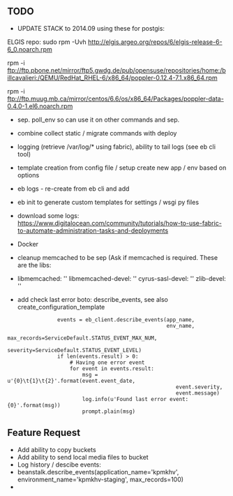 TODO
-----

- UPDATE STACK to 2014.09 using these for postgis:

ELGIS repo: sudo rpm -Uvh http://elgis.argeo.org/repos/6/elgis-release-6-6_0.noarch.rpm

rpm -i ftp://ftp.pbone.net/mirror/ftp5.gwdg.de/pub/opensuse/repositories/home:/billcavalieri:/QEMU/RedHat_RHEL-6/x86_64/poppler-0.12.4-7.1.x86_64.rpm

rpm -i ftp://ftp.muug.mb.ca/mirror/centos/6.6/os/x86_64/Packages/poppler-data-0.4.0-1.el6.noarch.rpm



- sep. poll_env so can use it on other commands and sep.
- combine collect static / migrate commands with deploy
- logging (retrieve /var/log/* using fabric), ability to tail logs (see eb cli tool)
- template creation from config file / setup create new app / env based on options
- eb logs - re-create from eb cli and add
- eb init to generate custom templates for settings / wsgi py files
- download some logs: https://www.digitalocean.com/community/tutorials/how-to-use-fabric-to-automate-administration-tasks-and-deployments
- Docker
- cleanup memcached to be sep (Ask if memcached is required. These are the libs:
- 
    libmemcached: ''
    libmemcached-devel: ''
    cyrus-sasl-devel: ''
    zlib-devel: ''

- add check last error
boto: describe_events, see also create_configuration_template
```
                events = eb_client.describe_events(app_name,
                                                   env_name,
                                                   max_records=ServiceDefault.STATUS_EVENT_MAX_NUM,
                                                   severity=ServiceDefault.STATUS_EVENT_LEVEL)
                if len(events.result) > 0:
                    # Having one error event
                    for event in events.result:
                        msg = u'{0}\t{1}\t{2}'.format(event.event_date,
                                                      event.severity,
                                                      event.message)
                        log.info(u'Found last error event: {0}'.format(msg))
                        prompt.plain(msg)
```

Feature Request
------------------
* Add ability to copy buckets
* Add ability to send local media files to bucket
* Log history / descibe events:
* beanstalk.describe_events(application_name='kpmkhv', environment_name='kpmkhv-staging', max_records=100)
* 
